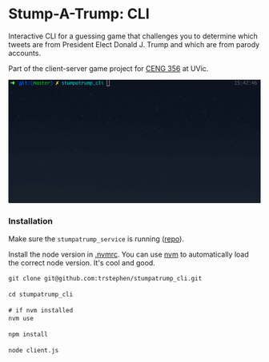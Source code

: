 Stump-A-Trump: CLI
=====
Interactive CLI for a guessing game that challenges you to determine which tweets are from President Elect Donald J. Trump and which are from parody accounts.

Part of the client-server game project for [CENG 356](http://www.ece.uvic.ca/~ceng356/) at UVic.

![game.gif](./docs/game.gif)

### Installation
Make sure the `stumpatrump_service` is running ([repo](https://github.com/trstephen/stumpatrump_service)).

Install the node version in [.nvmrc](.nvmrc). You can use [nvm](https://github.com/creationix/nvm) to automatically load the correct node version. It's cool and good.
```shell
git clone git@github.com:trstephen/stumpatrump_cli.git

cd stumpatrump_cli

# if nvm installed
nvm use

npm install

node client.js
```
